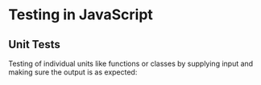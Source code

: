 # Testing in JavaScript

## Unit Tests

Testing of individual units like functions or classes by supplying input and making sure the output is as expected:
